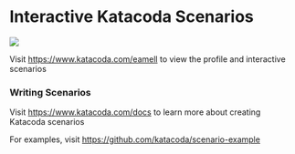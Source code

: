 # Interactive Katacoda Scenarios

[![](http://shields.katacoda.com/katacoda/eamell/count.svg)](https://www.katacoda.com/eamell "Get your profile on Katacoda.com")

Visit https://www.katacoda.com/eamell to view the profile and interactive scenarios

### Writing Scenarios
Visit https://www.katacoda.com/docs to learn more about creating Katacoda scenarios

For examples, visit https://github.com/katacoda/scenario-example

